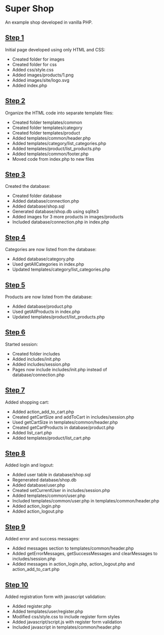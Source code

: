 # Super Shop

An example shop developed in vanilla PHP.

## [Step 1](https://github.com/arestivo/supershop/tree/step1)

Initial page developed using only HTML and CSS:

  * Created folder for images
  * Created folder for css
  * Added css/style.css
  * Added images/products/1.png
  * Added images/site/logo.svg
  * Added index.php

## [Step 2](https://github.com/arestivo/supershop/tree/step2)

Organize the HTML code into separate template files:

  * Created folder templates/common
  * Created folder templates/category
  * Created folder templates/product
  * Added templates/common/header.php
  * Added templates/category/list_categories.php
  * Added templates/product/list_products.php
  * Added templates/common/footer.php
  * Moved code from index.php to new files

## [Step 3](https://github.com/arestivo/supershop/tree/step3)

Created the database:

  * Created folder database
  * Added database/connection.php
  * Added database/shop.sql
  * Generated database/shop.db using sqlite3
  * Added images for 3 more products in images/products
  * Included database/connection.php in index.php

## [Step 4](https://github.com/arestivo/supershop/tree/step4)

Categories are now listed from the database:

  * Added database/category.php
  * Used getAllCategories in index.php
  * Updated templates/category/list_categories.php

## [Step 5](https://github.com/arestivo/supershop/tree/step5)

Products are now listed from the database:

  * Added database/product.php
  * Used getAllProducts in index.php
  * Updated templates/product/list_products.php

## [Step 6](https://github.com/arestivo/supershop/tree/step6)

Started session:

  * Created folder includes
  * Added includes/init.php
  * Added includes/session.php
  * Pages now include includes/init.php instead of database/connection.php

## [Step 7](https://github.com/arestivo/supershop/tree/step7)

Added shopping cart:

  * Added action_add_to_cart.php
  * Created getCartSize and addToCart in includes/session.php
  * Used getCartSize in templates/common/header.php
  * Created getCartProducts in database/product.php
  * Added list_cart.php
  * Added templates/product/list_cart.php


## [Step 8](https://github.com/arestivo/supershop/tree/step8)

Added login and logout:

  * Added user table in database/shop.sql
  * Regenerated database/shop.db
  * Added database/user.php
  * Created setCurrentUser in includes/session.php
  * Added templates/common/user.php
  * Included templates/common/user.php in templates/common/header.php
  * Added action_login.php
  * Added action_logout.php

## [Step 9](https://github.com/arestivo/supershop/tree/step9)

Added error and success messages:

  * Added messages section to templates/common/header.php
  * Added getErrorMessages, getSuccessMessages and clearMessages to includes/session.php
  * Added messages in action_login.php, action_logout.php and action_add_to_cart.php
  
## [Step 10](https://github.com/arestivo/supershop/tree/step10)

Added registration form with javascript validation:

  * Added register.php
  * Added templates/user/register.php
  * Modified css/style.css to include register form styles
  * Added javascript/script.js with register form validation
  * Included javascript in templates/common/header.php

